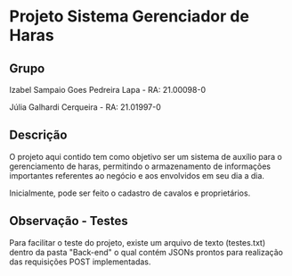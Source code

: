 # Projeto Sistema Gerenciador de Haras

## Grupo

Izabel Sampaio Goes Pedreira Lapa - RA: 21.00098-0

Júlia Galhardi Cerqueira - RA: 21.01997-0

## Descrição

O projeto aqui contido tem como objetivo ser um sistema de auxílio para o gerenciamento de haras, permitindo o armazenamento de informações importantes referentes ao negócio e aos envolvidos em seu dia a dia.

Inicialmente, pode ser feito o cadastro de cavalos e proprietários.

## Observação - Testes

Para facilitar o teste do projeto, existe um arquivo de texto (testes.txt) dentro da pasta "Back-end" o qual contém JSONs prontos para realização das requisições POST implementadas.